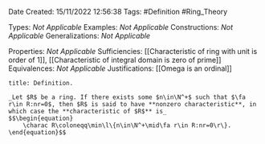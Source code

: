 <div class="topSpace"></div>

Date Created: 15/11/2022 12:56:38
Tags: #Definition #Ring_Theory

Types: _Not Applicable_
Examples: _Not Applicable_
Constructions: _Not Applicable_
Generalizations: _Not Applicable_

Properties: _Not Applicable_
Sufficiencies: [[Characteristic of ring with unit is order of 1]], [[Characteristic of integral domain is zero of prime]]
Equivalences: _Not Applicable_
Justifications: [[Omega is an ordinal]]

``` ad-Definition
title: Definition.

_Let $R$ be a ring. If there exists some $n\in\N^+$ such that $\fa r\in R:nr=0$, then $R$ is said to have **nonzero characteristic**, in which case the **characteristic of $R$** is_
$$\begin{equation}
    \charac R\coloneqq\min\l\{n\in\N^+\mid\fa r\in R:nr=0\r\}.
\end{equation}$$

```
